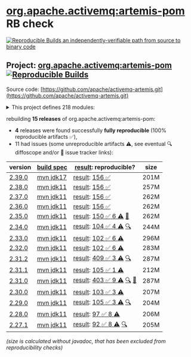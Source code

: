 [org.apache.activemq:artemis-pom](https://central.sonatype.com/artifact/org.apache.activemq/artemis-pom/versions) RB check
=======

[![Reproducible Builds](https://reproducible-builds.org/images/logos/rb.svg) an independently-verifiable path from source to binary code](https://reproducible-builds.org/)

## Project: [org.apache.activemq:artemis-pom](https://central.sonatype.com/artifact/org.apache.activemq/artemis-pom/versions) [![Reproducible Builds](https://img.shields.io/endpoint?url=https://raw.githubusercontent.com/jvm-repo-rebuild/reproducible-central/master/content/org/apache/activemq/artemis//badge.json)](https://github.com/jvm-repo-rebuild/reproducible-central/blob/master/content/org/apache/activemq/artemis//README.md)

Source code: [https://github.com/apache/activemq-artemis.git](https://github.com/apache/activemq-artemis.git)

<details><summary>This project defines 218 modules:</summary>

* [org.apache.activemq.examples.amqp:amqp](https://central.sonatype.com/artifact/org.apache.activemq.examples.amqp/amqp/overview)
* [org.apache.activemq.examples.amqp:proton-clustered-cpp](https://central.sonatype.com/artifact/org.apache.activemq.examples.amqp/proton-clustered-cpp/overview)
* [org.apache.activemq.examples.amqp:proton-ruby](https://central.sonatype.com/artifact/org.apache.activemq.examples.amqp/proton-ruby/overview)
* [org.apache.activemq.examples.amqp:protoncpp](https://central.sonatype.com/artifact/org.apache.activemq.examples.amqp/protoncpp/overview)
* [org.apache.activemq.examples.amqp:queue](https://central.sonatype.com/artifact/org.apache.activemq.examples.amqp/queue/overview)
* [org.apache.activemq.examples.amqp:sasl-scram](https://central.sonatype.com/artifact/org.apache.activemq.examples.amqp/sasl-scram/overview)
* [org.apache.activemq.examples.broker-connection:amqp-federation](https://central.sonatype.com/artifact/org.apache.activemq.examples.broker-connection/amqp-federation/overview)
* [org.apache.activemq.examples.broker-connection:amqp-receiving-messages](https://central.sonatype.com/artifact/org.apache.activemq.examples.broker-connection/amqp-receiving-messages/overview)
* [org.apache.activemq.examples.broker-connection:amqp-sending-messages](https://central.sonatype.com/artifact/org.apache.activemq.examples.broker-connection/amqp-sending-messages/overview)
* [org.apache.activemq.examples.broker-connection:amqp-sending-messages-multicast](https://central.sonatype.com/artifact/org.apache.activemq.examples.broker-connection/amqp-sending-messages-multicast/overview)
* [org.apache.activemq.examples.broker-connection:amqp-ssl-enabled](https://central.sonatype.com/artifact/org.apache.activemq.examples.broker-connection/amqp-ssl-enabled/overview)
* [org.apache.activemq.examples.broker-connection:broker-connections](https://central.sonatype.com/artifact/org.apache.activemq.examples.broker-connection/broker-connections/overview)
* [org.apache.activemq.examples.broker-connection:disaster-recovery](https://central.sonatype.com/artifact/org.apache.activemq.examples.broker-connection/disaster-recovery/overview)
* [org.apache.activemq.examples.broker.camel:camel](https://central.sonatype.com/artifact/org.apache.activemq.examples.broker.camel/camel/overview)
* [org.apache.activemq.examples.broker.camel:camel-broker](https://central.sonatype.com/artifact/org.apache.activemq.examples.broker.camel/camel-broker/overview)
* [org.apache.activemq.examples.broker.camel:camel-war](https://central.sonatype.com/artifact/org.apache.activemq.examples.broker.camel/camel-war/overview)
* [org.apache.activemq.examples.broker:auto-closeable](https://central.sonatype.com/artifact/org.apache.activemq.examples.broker/auto-closeable/overview)
* [org.apache.activemq.examples.broker:broker-msg-auth-plugin](https://central.sonatype.com/artifact/org.apache.activemq.examples.broker/broker-msg-auth-plugin/overview)
* [org.apache.activemq.examples.broker:broker-plugin](https://central.sonatype.com/artifact/org.apache.activemq.examples.broker/broker-plugin/overview)
* [org.apache.activemq.examples.broker:browser](https://central.sonatype.com/artifact/org.apache.activemq.examples.broker/browser/overview)
* [org.apache.activemq.examples.broker:cdi](https://central.sonatype.com/artifact/org.apache.activemq.examples.broker/cdi/overview)
* [org.apache.activemq.examples.broker:client-kickoff](https://central.sonatype.com/artifact/org.apache.activemq.examples.broker/client-kickoff/overview)
* [org.apache.activemq.examples.broker:completion-listener](https://central.sonatype.com/artifact/org.apache.activemq.examples.broker/completion-listener/overview)
* [org.apache.activemq.examples.broker:consumer-rate-limit](https://central.sonatype.com/artifact/org.apache.activemq.examples.broker/consumer-rate-limit/overview)
* [org.apache.activemq.examples.broker:context](https://central.sonatype.com/artifact/org.apache.activemq.examples.broker/context/overview)
* [org.apache.activemq.examples.broker:core-bridge](https://central.sonatype.com/artifact/org.apache.activemq.examples.broker/core-bridge/overview)
* [org.apache.activemq.examples.broker:database](https://central.sonatype.com/artifact/org.apache.activemq.examples.broker/database/overview)
* [org.apache.activemq.examples.broker:dead-letter](https://central.sonatype.com/artifact/org.apache.activemq.examples.broker/dead-letter/overview)
* [org.apache.activemq.examples.broker:delayed-redelivery](https://central.sonatype.com/artifact/org.apache.activemq.examples.broker/delayed-redelivery/overview)
* [org.apache.activemq.examples.broker:divert](https://central.sonatype.com/artifact/org.apache.activemq.examples.broker/divert/overview)
* [org.apache.activemq.examples.broker:durable-subscription](https://central.sonatype.com/artifact/org.apache.activemq.examples.broker/durable-subscription/overview)
* [org.apache.activemq.examples.broker:embedded](https://central.sonatype.com/artifact/org.apache.activemq.examples.broker/embedded/overview)
* [org.apache.activemq.examples.broker:embedded-simple](https://central.sonatype.com/artifact/org.apache.activemq.examples.broker/embedded-simple/overview)
* [org.apache.activemq.examples.broker:exclusive-queue](https://central.sonatype.com/artifact/org.apache.activemq.examples.broker/exclusive-queue/overview)
* [org.apache.activemq.examples.broker:expiry](https://central.sonatype.com/artifact/org.apache.activemq.examples.broker/expiry/overview)
* [org.apache.activemq.examples.broker:http-transport](https://central.sonatype.com/artifact/org.apache.activemq.examples.broker/http-transport/overview)
* [org.apache.activemq.examples.broker:instantiate-connection-factory](https://central.sonatype.com/artifact/org.apache.activemq.examples.broker/instantiate-connection-factory/overview)
* [org.apache.activemq.examples.broker:interceptor](https://central.sonatype.com/artifact/org.apache.activemq.examples.broker/interceptor/overview)
* [org.apache.activemq.examples.broker:interceptor-amqp](https://central.sonatype.com/artifact/org.apache.activemq.examples.broker/interceptor-amqp/overview)
* [org.apache.activemq.examples.broker:interceptor-client](https://central.sonatype.com/artifact/org.apache.activemq.examples.broker/interceptor-client/overview)
* [org.apache.activemq.examples.broker:interceptor-mqtt](https://central.sonatype.com/artifact/org.apache.activemq.examples.broker/interceptor-mqtt/overview)
* [org.apache.activemq.examples.broker:jms-bridge](https://central.sonatype.com/artifact/org.apache.activemq.examples.broker/jms-bridge/overview)
* [org.apache.activemq.examples.broker:jms-examples](https://central.sonatype.com/artifact/org.apache.activemq.examples.broker/jms-examples/overview)
* [org.apache.activemq.examples.broker:jmx](https://central.sonatype.com/artifact/org.apache.activemq.examples.broker/jmx/overview)
* [org.apache.activemq.examples.broker:jmx-ssl](https://central.sonatype.com/artifact/org.apache.activemq.examples.broker/jmx-ssl/overview)
* [org.apache.activemq.examples.broker:large-message](https://central.sonatype.com/artifact/org.apache.activemq.examples.broker/large-message/overview)
* [org.apache.activemq.examples.broker:last-value-queue](https://central.sonatype.com/artifact/org.apache.activemq.examples.broker/last-value-queue/overview)
* [org.apache.activemq.examples.broker:management](https://central.sonatype.com/artifact/org.apache.activemq.examples.broker/management/overview)
* [org.apache.activemq.examples.broker:management-notifications](https://central.sonatype.com/artifact/org.apache.activemq.examples.broker/management-notifications/overview)
* [org.apache.activemq.examples.broker:message-counters](https://central.sonatype.com/artifact/org.apache.activemq.examples.broker/message-counters/overview)
* [org.apache.activemq.examples.broker:message-group](https://central.sonatype.com/artifact/org.apache.activemq.examples.broker/message-group/overview)
* [org.apache.activemq.examples.broker:message-group2](https://central.sonatype.com/artifact/org.apache.activemq.examples.broker/message-group2/overview)
* [org.apache.activemq.examples.broker:message-priority](https://central.sonatype.com/artifact/org.apache.activemq.examples.broker/message-priority/overview)
* [org.apache.activemq.examples.broker:netty-openssl](https://central.sonatype.com/artifact/org.apache.activemq.examples.broker/netty-openssl/overview)
* [org.apache.activemq.examples.broker:no-consumer-buffering](https://central.sonatype.com/artifact/org.apache.activemq.examples.broker/no-consumer-buffering/overview)
* [org.apache.activemq.examples.broker:opentelemetry](https://central.sonatype.com/artifact/org.apache.activemq.examples.broker/opentelemetry/overview)
* [org.apache.activemq.examples.broker:paging](https://central.sonatype.com/artifact/org.apache.activemq.examples.broker/paging/overview)
* [org.apache.activemq.examples.broker:pre-acknowledge](https://central.sonatype.com/artifact/org.apache.activemq.examples.broker/pre-acknowledge/overview)
* [org.apache.activemq.examples.broker:producer-rate-limit](https://central.sonatype.com/artifact/org.apache.activemq.examples.broker/producer-rate-limit/overview)
* [org.apache.activemq.examples.broker:queue](https://central.sonatype.com/artifact/org.apache.activemq.examples.broker/queue/overview)
* [org.apache.activemq.examples.broker:queue-jakarta](https://central.sonatype.com/artifact/org.apache.activemq.examples.broker/queue-jakarta/overview)
* [org.apache.activemq.examples.broker:queue-requestor](https://central.sonatype.com/artifact/org.apache.activemq.examples.broker/queue-requestor/overview)
* [org.apache.activemq.examples.broker:queue-selector](https://central.sonatype.com/artifact/org.apache.activemq.examples.broker/queue-selector/overview)
* [org.apache.activemq.examples.broker:reattach-node](https://central.sonatype.com/artifact/org.apache.activemq.examples.broker/reattach-node/overview)
* [org.apache.activemq.examples.broker:request-reply](https://central.sonatype.com/artifact/org.apache.activemq.examples.broker/request-reply/overview)
* [org.apache.activemq.examples.broker:scheduled-message](https://central.sonatype.com/artifact/org.apache.activemq.examples.broker/scheduled-message/overview)
* [org.apache.activemq.examples.broker:security](https://central.sonatype.com/artifact/org.apache.activemq.examples.broker/security/overview)
* [org.apache.activemq.examples.broker:security-keycloak](https://central.sonatype.com/artifact/org.apache.activemq.examples.broker/security-keycloak/overview)
* [org.apache.activemq.examples.broker:security-ldap](https://central.sonatype.com/artifact/org.apache.activemq.examples.broker/security-ldap/overview)
* [org.apache.activemq.examples.broker:security-manager](https://central.sonatype.com/artifact/org.apache.activemq.examples.broker/security-manager/overview)
* [org.apache.activemq.examples.broker:send-acknowledgements](https://central.sonatype.com/artifact/org.apache.activemq.examples.broker/send-acknowledgements/overview)
* [org.apache.activemq.examples.broker:shared-consumer](https://central.sonatype.com/artifact/org.apache.activemq.examples.broker/shared-consumer/overview)
* [org.apache.activemq.examples.broker:slow-consumer](https://central.sonatype.com/artifact/org.apache.activemq.examples.broker/slow-consumer/overview)
* [org.apache.activemq.examples.broker:spring-boot-integration](https://central.sonatype.com/artifact/org.apache.activemq.examples.broker/spring-boot-integration/overview)
* [org.apache.activemq.examples.broker:spring-integration](https://central.sonatype.com/artifact/org.apache.activemq.examples.broker/spring-integration/overview)
* [org.apache.activemq.examples.broker:ssl-enabled](https://central.sonatype.com/artifact/org.apache.activemq.examples.broker/ssl-enabled/overview)
* [org.apache.activemq.examples.broker:ssl-enabled-crl-mqtt](https://central.sonatype.com/artifact/org.apache.activemq.examples.broker/ssl-enabled-crl-mqtt/overview)
* [org.apache.activemq.examples.broker:ssl-enabled-dual-authentication](https://central.sonatype.com/artifact/org.apache.activemq.examples.broker/ssl-enabled-dual-authentication/overview)
* [org.apache.activemq.examples.broker:static-selector](https://central.sonatype.com/artifact/org.apache.activemq.examples.broker/static-selector/overview)
* [org.apache.activemq.examples.broker:temp-queue](https://central.sonatype.com/artifact/org.apache.activemq.examples.broker/temp-queue/overview)
* [org.apache.activemq.examples.broker:topic](https://central.sonatype.com/artifact/org.apache.activemq.examples.broker/topic/overview)
* [org.apache.activemq.examples.broker:topic-hierarchies](https://central.sonatype.com/artifact/org.apache.activemq.examples.broker/topic-hierarchies/overview)
* [org.apache.activemq.examples.broker:topic-selector1](https://central.sonatype.com/artifact/org.apache.activemq.examples.broker/topic-selector1/overview)
* [org.apache.activemq.examples.broker:topic-selector2](https://central.sonatype.com/artifact/org.apache.activemq.examples.broker/topic-selector2/overview)
* [org.apache.activemq.examples.broker:transactional](https://central.sonatype.com/artifact/org.apache.activemq.examples.broker/transactional/overview)
* [org.apache.activemq.examples.broker:xa-heuristic](https://central.sonatype.com/artifact/org.apache.activemq.examples.broker/xa-heuristic/overview)
* [org.apache.activemq.examples.broker:xa-receive](https://central.sonatype.com/artifact/org.apache.activemq.examples.broker/xa-receive/overview)
* [org.apache.activemq.examples.broker:xa-send](https://central.sonatype.com/artifact/org.apache.activemq.examples.broker/xa-send/overview)
* [org.apache.activemq.examples.clustered:broker-clustered](https://central.sonatype.com/artifact/org.apache.activemq.examples.clustered/broker-clustered/overview)
* [org.apache.activemq.examples.clustered:broker-features](https://central.sonatype.com/artifact/org.apache.activemq.examples.clustered/broker-features/overview)
* [org.apache.activemq.examples.clustered:client-side-load-balancing](https://central.sonatype.com/artifact/org.apache.activemq.examples.clustered/client-side-load-balancing/overview)
* [org.apache.activemq.examples.clustered:clustered-durable-subscription](https://central.sonatype.com/artifact/org.apache.activemq.examples.clustered/clustered-durable-subscription/overview)
* [org.apache.activemq.examples.clustered:clustered-grouping](https://central.sonatype.com/artifact/org.apache.activemq.examples.clustered/clustered-grouping/overview)
* [org.apache.activemq.examples.clustered:clustered-jgroups](https://central.sonatype.com/artifact/org.apache.activemq.examples.clustered/clustered-jgroups/overview)
* [org.apache.activemq.examples.clustered:clustered-queue](https://central.sonatype.com/artifact/org.apache.activemq.examples.clustered/clustered-queue/overview)
* [org.apache.activemq.examples.clustered:clustered-static-discovery](https://central.sonatype.com/artifact/org.apache.activemq.examples.clustered/clustered-static-discovery/overview)
* [org.apache.activemq.examples.clustered:clustered-static-discovery-uri](https://central.sonatype.com/artifact/org.apache.activemq.examples.clustered/clustered-static-discovery-uri/overview)
* [org.apache.activemq.examples.clustered:clustered-static-oneway](https://central.sonatype.com/artifact/org.apache.activemq.examples.clustered/clustered-static-oneway/overview)
* [org.apache.activemq.examples.clustered:clustered-topic](https://central.sonatype.com/artifact/org.apache.activemq.examples.clustered/clustered-topic/overview)
* [org.apache.activemq.examples.clustered:clustered-topic-uri](https://central.sonatype.com/artifact/org.apache.activemq.examples.clustered/clustered-topic-uri/overview)
* [org.apache.activemq.examples.clustered:queue-message-redistribution](https://central.sonatype.com/artifact/org.apache.activemq.examples.clustered/queue-message-redistribution/overview)
* [org.apache.activemq.examples.clustered:shared-storage-static-cluster](https://central.sonatype.com/artifact/org.apache.activemq.examples.clustered/shared-storage-static-cluster/overview)
* [org.apache.activemq.examples.clustered:symmetric-cluster](https://central.sonatype.com/artifact/org.apache.activemq.examples.clustered/symmetric-cluster/overview)
* [org.apache.activemq.examples.failover:application-layer-failover](https://central.sonatype.com/artifact/org.apache.activemq.examples.failover/application-layer-failover/overview)
* [org.apache.activemq.examples.failover:broker-failover](https://central.sonatype.com/artifact/org.apache.activemq.examples.failover/broker-failover/overview)
* [org.apache.activemq.examples.failover:client-side-failoverlistener](https://central.sonatype.com/artifact/org.apache.activemq.examples.failover/client-side-failoverlistener/overview)
* [org.apache.activemq.examples.failover:colocated-failover](https://central.sonatype.com/artifact/org.apache.activemq.examples.failover/colocated-failover/overview)
* [org.apache.activemq.examples.failover:colocated-failover-scale-down](https://central.sonatype.com/artifact/org.apache.activemq.examples.failover/colocated-failover-scale-down/overview)
* [org.apache.activemq.examples.failover:ha-policy-autobackup](https://central.sonatype.com/artifact/org.apache.activemq.examples.failover/ha-policy-autobackup/overview)
* [org.apache.activemq.examples.failover:multiple-failover](https://central.sonatype.com/artifact/org.apache.activemq.examples.failover/multiple-failover/overview)
* [org.apache.activemq.examples.failover:multiple-failover-failback](https://central.sonatype.com/artifact/org.apache.activemq.examples.failover/multiple-failover-failback/overview)
* [org.apache.activemq.examples.failover:non-transaction-failover](https://central.sonatype.com/artifact/org.apache.activemq.examples.failover/non-transaction-failover/overview)
* [org.apache.activemq.examples.failover:replicated-failback](https://central.sonatype.com/artifact/org.apache.activemq.examples.failover/replicated-failback/overview)
* [org.apache.activemq.examples.failover:replicated-failback-static](https://central.sonatype.com/artifact/org.apache.activemq.examples.failover/replicated-failback-static/overview)
* [org.apache.activemq.examples.failover:replicated-multiple-failover](https://central.sonatype.com/artifact/org.apache.activemq.examples.failover/replicated-multiple-failover/overview)
* [org.apache.activemq.examples.failover:replicated-transaction-failover](https://central.sonatype.com/artifact/org.apache.activemq.examples.failover/replicated-transaction-failover/overview)
* [org.apache.activemq.examples.failover:scale-down](https://central.sonatype.com/artifact/org.apache.activemq.examples.failover/scale-down/overview)
* [org.apache.activemq.examples.failover:stop-server-failover](https://central.sonatype.com/artifact/org.apache.activemq.examples.failover/stop-server-failover/overview)
* [org.apache.activemq.examples.failover:transaction-failover](https://central.sonatype.com/artifact/org.apache.activemq.examples.failover/transaction-failover/overview)
* [org.apache.activemq.examples.failover:zookeeper-single-pair-failback](https://central.sonatype.com/artifact/org.apache.activemq.examples.failover/zookeeper-single-pair-failback/overview)
* [org.apache.activemq.examples.federation:broker-federation](https://central.sonatype.com/artifact/org.apache.activemq.examples.federation/broker-federation/overview)
* [org.apache.activemq.examples.federation:federated-address](https://central.sonatype.com/artifact/org.apache.activemq.examples.federation/federated-address/overview)
* [org.apache.activemq.examples.federation:federated-address-divert](https://central.sonatype.com/artifact/org.apache.activemq.examples.federation/federated-address-divert/overview)
* [org.apache.activemq.examples.federation:federated-address-downstream](https://central.sonatype.com/artifact/org.apache.activemq.examples.federation/federated-address-downstream/overview)
* [org.apache.activemq.examples.federation:federated-address-downstream-upstream](https://central.sonatype.com/artifact/org.apache.activemq.examples.federation/federated-address-downstream-upstream/overview)
* [org.apache.activemq.examples.federation:federated-queue](https://central.sonatype.com/artifact/org.apache.activemq.examples.federation/federated-queue/overview)
* [org.apache.activemq.examples.federation:federated-queue-downstream](https://central.sonatype.com/artifact/org.apache.activemq.examples.federation/federated-queue-downstream/overview)
* [org.apache.activemq.examples.federation:federated-queue-downstream-upstream](https://central.sonatype.com/artifact/org.apache.activemq.examples.federation/federated-queue-downstream-upstream/overview)
* [org.apache.activemq.examples.modules:artemis-jakarta-rar](https://central.sonatype.com/artifact/org.apache.activemq.examples.modules/artemis-jakarta-rar/overview)
* [org.apache.activemq.examples.modules:artemis-jms-bridge](https://central.sonatype.com/artifact/org.apache.activemq.examples.modules/artemis-jms-bridge/overview)
* [org.apache.activemq.examples.modules:artemis-rar](https://central.sonatype.com/artifact/org.apache.activemq.examples.modules/artemis-rar/overview)
* [org.apache.activemq.examples.modules:artemis-tomcat-jndi-resources-sample](https://central.sonatype.com/artifact/org.apache.activemq.examples.modules/artemis-tomcat-jndi-resources-sample/overview)
* [org.apache.activemq.examples.modules:broker-modules](https://central.sonatype.com/artifact/org.apache.activemq.examples.modules/broker-modules/overview)
* [org.apache.activemq.examples.modules:inter-broker-bridge-pom](https://central.sonatype.com/artifact/org.apache.activemq.examples.modules/inter-broker-bridge-pom/overview)
* [org.apache.activemq.examples.mqtt:clustered-queue-mqtt](https://central.sonatype.com/artifact/org.apache.activemq.examples.mqtt/clustered-queue-mqtt/overview)
* [org.apache.activemq.examples.mqtt:mqtt-examples](https://central.sonatype.com/artifact/org.apache.activemq.examples.mqtt/mqtt-examples/overview)
* [org.apache.activemq.examples.mqtt:publish-subscribe](https://central.sonatype.com/artifact/org.apache.activemq.examples.mqtt/publish-subscribe/overview)
* [org.apache.activemq.examples.openwire:chat-example](https://central.sonatype.com/artifact/org.apache.activemq.examples.openwire/chat-example/overview)
* [org.apache.activemq.examples.openwire:message-listener](https://central.sonatype.com/artifact/org.apache.activemq.examples.openwire/message-listener/overview)
* [org.apache.activemq.examples.openwire:message-recovery](https://central.sonatype.com/artifact/org.apache.activemq.examples.openwire/message-recovery/overview)
* [org.apache.activemq.examples.openwire:openwire-examples](https://central.sonatype.com/artifact/org.apache.activemq.examples.openwire/openwire-examples/overview)
* [org.apache.activemq.examples.openwire:queue-openwire](https://central.sonatype.com/artifact/org.apache.activemq.examples.openwire/queue-openwire/overview)
* [org.apache.activemq.examples.openwire:virtual-topic-mapping](https://central.sonatype.com/artifact/org.apache.activemq.examples.openwire/virtual-topic-mapping/overview)
* [org.apache.activemq.examples.protocols:protocols](https://central.sonatype.com/artifact/org.apache.activemq.examples.protocols/protocols/overview)
* [org.apache.activemq.examples.soak:artemis-jms-soak-example](https://central.sonatype.com/artifact/org.apache.activemq.examples.soak/artemis-jms-soak-example/overview)
* [org.apache.activemq.examples.soak:openwire-perf](https://central.sonatype.com/artifact/org.apache.activemq.examples.soak/openwire-perf/overview)
* [org.apache.activemq.examples.soak:perf-root](https://central.sonatype.com/artifact/org.apache.activemq.examples.soak/perf-root/overview)
* [org.apache.activemq.examples.stomp:stomp](https://central.sonatype.com/artifact/org.apache.activemq.examples.stomp/stomp/overview)
* [org.apache.activemq.examples.stomp:stomp-dual-authentication](https://central.sonatype.com/artifact/org.apache.activemq.examples.stomp/stomp-dual-authentication/overview)
* [org.apache.activemq.examples.stomp:stomp-embedded-interceptor](https://central.sonatype.com/artifact/org.apache.activemq.examples.stomp/stomp-embedded-interceptor/overview)
* [org.apache.activemq.examples.stomp:stomp-examples](https://central.sonatype.com/artifact/org.apache.activemq.examples.stomp/stomp-examples/overview)
* [org.apache.activemq.examples.stomp:stomp-jms](https://central.sonatype.com/artifact/org.apache.activemq.examples.stomp/stomp-jms/overview)
* [org.apache.activemq.examples.stomp:stomp-websockets](https://central.sonatype.com/artifact/org.apache.activemq.examples.stomp/stomp-websockets/overview)
* [org.apache.activemq.examples.stomp:stomp1.1](https://central.sonatype.com/artifact/org.apache.activemq.examples.stomp/stomp1.1/overview)
* [org.apache.activemq.examples.stomp:stomp1.2](https://central.sonatype.com/artifact/org.apache.activemq.examples.stomp/stomp1.2/overview)
* [org.apache.activemq.examples:artemis-examples](https://central.sonatype.com/artifact/org.apache.activemq.examples/artemis-examples/overview)
* [org.apache.activemq.examples:connection-router](https://central.sonatype.com/artifact/org.apache.activemq.examples/connection-router/overview)
* [org.apache.activemq.examples:evenly-redirect](https://central.sonatype.com/artifact/org.apache.activemq.examples/evenly-redirect/overview)
* [org.apache.activemq.examples:symmetric-redirect](https://central.sonatype.com/artifact/org.apache.activemq.examples/symmetric-redirect/overview)
* [org.apache.activemq.examples:symmetric-simple](https://central.sonatype.com/artifact/org.apache.activemq.examples/symmetric-simple/overview)
* [org.apache.activemq:activemq-branding](https://central.sonatype.com/artifact/org.apache.activemq/activemq-branding/overview)
* [org.apache.activemq:apache-artemis](https://central.sonatype.com/artifact/org.apache.activemq/apache-artemis/overview)
* [org.apache.activemq:artemis-amqp-protocol](https://central.sonatype.com/artifact/org.apache.activemq/artemis-amqp-protocol/overview)
* [org.apache.activemq:artemis-bom](https://central.sonatype.com/artifact/org.apache.activemq/artemis-bom/overview)
* [org.apache.activemq:artemis-boot](https://central.sonatype.com/artifact/org.apache.activemq/artemis-boot/overview)
* [org.apache.activemq:artemis-cdi-client](https://central.sonatype.com/artifact/org.apache.activemq/artemis-cdi-client/overview)
* [org.apache.activemq:artemis-cli](https://central.sonatype.com/artifact/org.apache.activemq/artemis-cli/overview)
* [org.apache.activemq:artemis-commons](https://central.sonatype.com/artifact/org.apache.activemq/artemis-commons/overview)
* [org.apache.activemq:artemis-console](https://central.sonatype.com/artifact/org.apache.activemq/artemis-console/overview)
* [org.apache.activemq:artemis-core-client](https://central.sonatype.com/artifact/org.apache.activemq/artemis-core-client/overview)
* [org.apache.activemq:artemis-core-client-all](https://central.sonatype.com/artifact/org.apache.activemq/artemis-core-client-all/overview)
* [org.apache.activemq:artemis-core-client-osgi](https://central.sonatype.com/artifact/org.apache.activemq/artemis-core-client-osgi/overview)
* [org.apache.activemq:artemis-dto](https://central.sonatype.com/artifact/org.apache.activemq/artemis-dto/overview)
* [org.apache.activemq:artemis-features](https://central.sonatype.com/artifact/org.apache.activemq/artemis-features/overview)
* [org.apache.activemq:artemis-hawtio-pom](https://central.sonatype.com/artifact/org.apache.activemq/artemis-hawtio-pom/overview)
* [org.apache.activemq:artemis-hornetq-protocol](https://central.sonatype.com/artifact/org.apache.activemq/artemis-hornetq-protocol/overview)
* [org.apache.activemq:artemis-hqclient-protocol](https://central.sonatype.com/artifact/org.apache.activemq/artemis-hqclient-protocol/overview)
* [org.apache.activemq:artemis-image](https://central.sonatype.com/artifact/org.apache.activemq/artemis-image/overview)
* [org.apache.activemq:artemis-image-examples](https://central.sonatype.com/artifact/org.apache.activemq/artemis-image-examples/overview)
* [org.apache.activemq:artemis-jakarta-client](https://central.sonatype.com/artifact/org.apache.activemq/artemis-jakarta-client/overview)
* [org.apache.activemq:artemis-jakarta-client-all](https://central.sonatype.com/artifact/org.apache.activemq/artemis-jakarta-client-all/overview)
* [org.apache.activemq:artemis-jakarta-openwire-protocol](https://central.sonatype.com/artifact/org.apache.activemq/artemis-jakarta-openwire-protocol/overview)
* [org.apache.activemq:artemis-jakarta-ra](https://central.sonatype.com/artifact/org.apache.activemq/artemis-jakarta-ra/overview)
* [org.apache.activemq:artemis-jakarta-server](https://central.sonatype.com/artifact/org.apache.activemq/artemis-jakarta-server/overview)
* [org.apache.activemq:artemis-jakarta-service-extensions](https://central.sonatype.com/artifact/org.apache.activemq/artemis-jakarta-service-extensions/overview)
* [org.apache.activemq:artemis-jdbc-store](https://central.sonatype.com/artifact/org.apache.activemq/artemis-jdbc-store/overview)
* [org.apache.activemq:artemis-jms-client](https://central.sonatype.com/artifact/org.apache.activemq/artemis-jms-client/overview)
* [org.apache.activemq:artemis-jms-client-all](https://central.sonatype.com/artifact/org.apache.activemq/artemis-jms-client-all/overview)
* [org.apache.activemq:artemis-jms-client-osgi](https://central.sonatype.com/artifact/org.apache.activemq/artemis-jms-client-osgi/overview)
* [org.apache.activemq:artemis-jms-server](https://central.sonatype.com/artifact/org.apache.activemq/artemis-jms-server/overview)
* [org.apache.activemq:artemis-journal](https://central.sonatype.com/artifact/org.apache.activemq/artemis-journal/overview)
* [org.apache.activemq:artemis-junit](https://central.sonatype.com/artifact/org.apache.activemq/artemis-junit/overview)
* [org.apache.activemq:artemis-junit-5](https://central.sonatype.com/artifact/org.apache.activemq/artemis-junit-5/overview)
* [org.apache.activemq:artemis-junit-commons](https://central.sonatype.com/artifact/org.apache.activemq/artemis-junit-commons/overview)
* [org.apache.activemq:artemis-junit-parent](https://central.sonatype.com/artifact/org.apache.activemq/artemis-junit-parent/overview)
* [org.apache.activemq:artemis-lockmanager](https://central.sonatype.com/artifact/org.apache.activemq/artemis-lockmanager/overview)
* [org.apache.activemq:artemis-lockmanager-api](https://central.sonatype.com/artifact/org.apache.activemq/artemis-lockmanager-api/overview)
* [org.apache.activemq:artemis-lockmanager-ri](https://central.sonatype.com/artifact/org.apache.activemq/artemis-lockmanager-ri/overview)
* [org.apache.activemq:artemis-log-annotation-processor](https://central.sonatype.com/artifact/org.apache.activemq/artemis-log-annotation-processor/overview)
* [org.apache.activemq:artemis-maven-plugin](https://central.sonatype.com/artifact/org.apache.activemq/artemis-maven-plugin/overview)
* [org.apache.activemq:artemis-mqtt-protocol](https://central.sonatype.com/artifact/org.apache.activemq/artemis-mqtt-protocol/overview)
* [org.apache.activemq:artemis-openwire-protocol](https://central.sonatype.com/artifact/org.apache.activemq/artemis-openwire-protocol/overview)
* [org.apache.activemq:artemis-plugin](https://central.sonatype.com/artifact/org.apache.activemq/artemis-plugin/overview)
* [org.apache.activemq:artemis-pom](https://central.sonatype.com/artifact/org.apache.activemq/artemis-pom/overview)
* [org.apache.activemq:artemis-project](https://central.sonatype.com/artifact/org.apache.activemq/artemis-project/overview)
* [org.apache.activemq:artemis-protocols](https://central.sonatype.com/artifact/org.apache.activemq/artemis-protocols/overview)
* [org.apache.activemq:artemis-quorum-api](https://central.sonatype.com/artifact/org.apache.activemq/artemis-quorum-api/overview)
* [org.apache.activemq:artemis-quorum-ri](https://central.sonatype.com/artifact/org.apache.activemq/artemis-quorum-ri/overview)
* [org.apache.activemq:artemis-ra](https://central.sonatype.com/artifact/org.apache.activemq/artemis-ra/overview)
* [org.apache.activemq:artemis-selector](https://central.sonatype.com/artifact/org.apache.activemq/artemis-selector/overview)
* [org.apache.activemq:artemis-server](https://central.sonatype.com/artifact/org.apache.activemq/artemis-server/overview)
* [org.apache.activemq:artemis-server-osgi](https://central.sonatype.com/artifact/org.apache.activemq/artemis-server-osgi/overview)
* [org.apache.activemq:artemis-service-extensions](https://central.sonatype.com/artifact/org.apache.activemq/artemis-service-extensions/overview)
* [org.apache.activemq:artemis-spring-integration](https://central.sonatype.com/artifact/org.apache.activemq/artemis-spring-integration/overview)
* [org.apache.activemq:artemis-stomp-protocol](https://central.sonatype.com/artifact/org.apache.activemq/artemis-stomp-protocol/overview)
* [org.apache.activemq:artemis-unit-test-support](https://central.sonatype.com/artifact/org.apache.activemq/artemis-unit-test-support/overview)
* [org.apache.activemq:artemis-web](https://central.sonatype.com/artifact/org.apache.activemq/artemis-web/overview)
* [org.apache.activemq:artemis-website](https://central.sonatype.com/artifact/org.apache.activemq/artemis-website/overview)
</details>

rebuilding **15 releases** of org.apache.activemq:artemis-pom:
- **4** releases were found successfully **fully reproducible** (100% reproducible artifacts :white_check_mark:),
- 11 had issues (some unreproducible artifacts :warning:, see eventual :mag: diffoscope and/or :memo: issue tracker links):

| version | [build spec](/BUILDSPEC.md) | [result](https://reproducible-builds.org/docs/jvm/): reproducible? | size |
| -- | --------- | ------ | -- |
| [2.39.0](https://central.sonatype.com/artifact/org.apache.activemq/artemis-pom/2.39.0/pom) | [mvn jdk17](artemis-2.39.0.buildspec) | [result](artemis-project-2.39.0.buildinfo): [156 :white_check_mark: ](artemis-project-2.39.0.buildcompare) | 201M |
| [2.38.0](https://central.sonatype.com/artifact/org.apache.activemq/artemis-pom/2.38.0/pom) | [mvn jdk11](artemis-2.38.0.buildspec) | [result](artemis-project-2.38.0.buildinfo): [156 :white_check_mark: ](artemis-project-2.38.0.buildcompare) | 257M |
| [2.37.0](https://central.sonatype.com/artifact/org.apache.activemq/artemis-pom/2.37.0/pom) | [mvn jdk11](artemis-2.37.0.buildspec) | [result](artemis-project-2.37.0.buildinfo): [156 :white_check_mark: ](artemis-project-2.37.0.buildcompare) | 262M |
| [2.36.0](https://central.sonatype.com/artifact/org.apache.activemq/artemis-pom/2.36.0/pom) | [mvn jdk11](artemis-2.36.0.buildspec) | [result](artemis-project-2.36.0.buildinfo): [156 :white_check_mark: ](artemis-project-2.36.0.buildcompare) | 262M |
| [2.35.0](https://central.sonatype.com/artifact/org.apache.activemq/artemis-pom/2.35.0/pom) | [mvn jdk11](artemis-2.35.0.buildspec) | [result](artemis-project-2.35.0.buildinfo): [150 :white_check_mark:  6 :warning:](artemis-project-2.35.0.buildcompare) [:memo:](https://issues.apache.org/jira/browse/ARTEMIS-4822) | 262M |
| [2.34.0](https://central.sonatype.com/artifact/org.apache.activemq/artemis-pom/2.34.0/pom) | [mvn jdk11](artemis-2.34.0.buildspec) | [result](artemis-project-2.34.0.buildinfo): [104 :white_check_mark:  4 :warning:](artemis-project-2.34.0.buildcompare) [:mag:](artemis-project-2.34.0.diffoscope) | 244M |
| [2.33.0](https://central.sonatype.com/artifact/org.apache.activemq/artemis-pom/2.33.0/pom) | [mvn jdk11](artemis-2.33.0.buildspec) | [result](artemis-project-2.33.0.buildinfo): [102 :white_check_mark:  6 :warning:](artemis-project-2.33.0.buildcompare) | 296M |
| [2.32.0](https://central.sonatype.com/artifact/org.apache.activemq/artemis-pom/2.32.0/pom) | [mvn jdk11](artemis-2.32.0.buildspec) | [result](artemis-pom-2.32.0.buildinfo): [102 :white_check_mark:  6 :warning:](artemis-pom-2.32.0.buildcompare) | 283M |
| [2.31.2](https://central.sonatype.com/artifact/org.apache.activemq/artemis-pom/2.31.2/pom) | [mvn jdk11](artemis-2.31.2.buildspec) | [result](artemis-pom-2.31.2.buildinfo): [409 :white_check_mark:  3 :warning:](artemis-pom-2.31.2.buildcompare) [:mag:](artemis-pom-2.31.2.diffoscope) | 287M |
| [2.31.1](https://central.sonatype.com/artifact/org.apache.activemq/artemis-pom/2.31.1/pom) | [mvn jdk11](artemis-2.31.1.buildspec) | [result](artemis-pom-2.31.1.buildinfo): [105 :white_check_mark:  1 :warning:](artemis-pom-2.31.1.buildcompare) | 212M |
| [2.31.0](https://central.sonatype.com/artifact/org.apache.activemq/artemis-pom/2.31.0/pom) | [mvn jdk11](artemis-2.31.0.buildspec) | [result](artemis-pom-2.31.0.buildinfo): [403 :white_check_mark:  9 :warning:](artemis-pom-2.31.0.buildcompare) [:mag:](artemis-pom-2.31.0.diffoscope) [:memo:](https://github.com/apache/activemq-artemis/pull/4620) | 287M |
| [2.30.0](https://central.sonatype.com/artifact/org.apache.activemq/artemis-pom/2.30.0/pom) | [mvn jdk11](artemis-2.30.0.buildspec) | [result](artemis-pom-2.30.0.buildinfo): [103 :white_check_mark:  3 :warning:](artemis-pom-2.30.0.buildcompare) | 207M |
| [2.29.0](https://central.sonatype.com/artifact/org.apache.activemq/artemis-pom/2.29.0/pom) | [mvn jdk11](artemis-2.29.0.buildspec) | [result](artemis-pom-2.29.0.buildinfo): [105 :white_check_mark:  3 :warning:](artemis-pom-2.29.0.buildcompare) [:mag:](artemis-pom-2.29.0.diffoscope) | 204M |
| [2.28.0](https://central.sonatype.com/artifact/org.apache.activemq/artemis-pom/2.28.0/pom) | [mvn jdk11](artemis-2.28.0.buildspec) | [result](artemis-pom-2.28.0.buildinfo): [97 :white_check_mark:  8 :warning:](artemis-pom-2.28.0.buildcompare) | 206M |
| [2.27.1](https://central.sonatype.com/artifact/org.apache.activemq/artemis-pom/2.27.1/pom) | [mvn jdk11](artemis-2.27.1.buildspec) | [result](artemis-pom-2.27.1.buildinfo): [92 :white_check_mark:  8 :warning:](artemis-pom-2.27.1.buildcompare) [:mag:](artemis-pom-2.27.1.diffoscope) | 205M |

<i>(size is calculated without javadoc, that has been excluded from reproducibility checks)</i>
